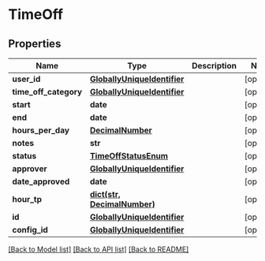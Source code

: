 # TimeOff

## Properties
Name | Type | Description | Notes
------------ | ------------- | ------------- | -------------
**user_id** | [**GloballyUniqueIdentifier**](GloballyUniqueIdentifier.md) |  | [optional] 
**time_off_category** | [**GloballyUniqueIdentifier**](GloballyUniqueIdentifier.md) |  | [optional] 
**start** | **date** |  | [optional] 
**end** | **date** |  | [optional] 
**hours_per_day** | [**DecimalNumber**](DecimalNumber.md) |  | [optional] 
**notes** | **str** |  | [optional] 
**status** | [**TimeOffStatusEnum**](TimeOffStatusEnum.md) |  | [optional] 
**approver** | [**GloballyUniqueIdentifier**](GloballyUniqueIdentifier.md) |  | [optional] 
**date_approved** | **date** |  | [optional] 
**hour_tp** | [**dict(str, DecimalNumber)**](DecimalNumber.md) |  | [optional] 
**id** | [**GloballyUniqueIdentifier**](GloballyUniqueIdentifier.md) |  | [optional] 
**config_id** | [**GloballyUniqueIdentifier**](GloballyUniqueIdentifier.md) |  | [optional] 

[[Back to Model list]](../README.md#documentation-for-models) [[Back to API list]](../README.md#documentation-for-api-endpoints) [[Back to README]](../README.md)

